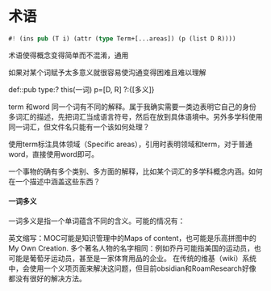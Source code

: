 # 术语

```rs
#! (ins pub (T i) (attr (type Term+[...areas]) (p (list D R))))
```

术语使得概念变得简单而不混淆，通用

如果对某个词赋予太多意义就很容易使沟通变得困难且难以理解

def::pub type:? this(一词) p=[D, R] ?:{[多义]}

term 和word 同一个词有不同的解释。属于我确实需要一类边表明它自己的身份多词汇的描述，先把词汇当成语言符号，然后在放到具体语境中。另外多学科使用同一词汇，但文件名只能有一个该如何处理？

使用term标注具体领域（Specific areas），引用时表明领域和term，对于普通word，直接使用word即可。

一个事物的确有多个类别、多方面的解释，比如某个词汇的多学科概念内涵。如何在一个描述中涵盖这些东西？

#### 一词多义

一词多义是指一个单词蕴含不同的含义。可能的情况有：

英文缩写：MOC可能是知识管理中的Maps of content，也可能是乐高拼图中的My Own Creation.
多个著名人物的名字相同：例如乔丹可能指美国的运动员，也可能是葡萄牙运动员，甚至是一家体育用品的企业。
在传统的维基（wiki）系统中，会使用一个义项页面来解决这问题，但目前obsidian和RoamResearch好像都没有很好的解决方法。
